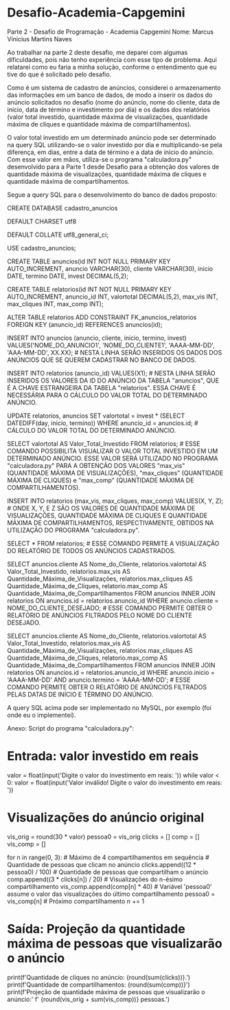 # Desafio-Academia-Capgemini
Parte 2 - Desafio de Programação - Academia Capgemini
Nome: Marcus Vinicius Martins Naves

Ao trabalhar na parte 2 deste desafio, me deparei com algumas dificuldades, pois não tenho experiência com esse tipo de problema. Aqui relatarei como eu faria a minha solução, conforme o entendimento que eu tive do que é solicitado pelo desafio.

Como é um sistema de cadastro de anúncios, considerei o armazenamento das informações em um banco de dados, de modo a inserir os dados do anúncio solicitados no desafio (nome do anúncio, nome do cliente, data de início, data de término e investimento por dia) e os dados dos relatórios (valor total investido, quantidade máxima de visualizações, quantidade máxima de cliques e quantidade máxima de compartilhamentos). 

O valor total investido em um determinado anúncio pode ser determinado na query SQL utilizando-se o valor investido por dia e multiplicando-se pela diferença, em dias, entre a data de término e a data de início do anúncio. Com esse valor em mãos, utiliza-se o programa "calculadora.py" desenvolvido para a Parte 1 desde Desafio para a obtenção dos valores de quantidade máxima de visualizações, quantidade máxima de cliques e quantidade máxima de compartilhamentos.

Segue a query SQL para o desenvolvimento do banco de dados proposto:

CREATE DATABASE cadastro_anuncios

DEFAULT CHARSET utf8

DEFAULT COLLATE utf8_general_ci;

USE cadastro_anuncios;

CREATE TABLE anuncios(id INT NOT NULL PRIMARY KEY AUTO_INCREMENT, anuncio VARCHAR(30), cliente VARCHAR(30), inicio DATE, termino DATE, invest DECIMAL(5,2);

CREATE TABLE relatorios(id INT NOT NULL PRIMARY KEY AUTO_INCREMENT, anuncio_id INT, valortotal DECIMAL(5,2), max_vis INT, max_cliques INT, max_comp INT);

ALTER TABLE relatorios ADD CONSTRAINT FK_anuncios_relatorios FOREIGN KEY (anuncio_id) REFERENCES anuncios(id);

INSERT INTO anuncios (anuncio, cliente, inicio, termino, invest) VALUES('NOME_DO_ANUNCIO1', 'NOME_DO_CLIENTE1', 'AAAA-MM-DD', 'AAA-MM-DD', XX.XX);     # NESTA LINHA SERÃO INSERIDOS OS DADOS DOS ANÚNCIOS QUE SE QUEREM CADASTRAR NO BANCO DE DADOS.

INSERT INTO relatorios (anuncio_id) VALUES(X1);     # NESTA LINHA SERÃO INSERIDOS OS VALORES DA ID DO ANÚNCIO DA TABELA "anuncios", QUE É A CHAVE ESTRANGEIRA DA TABELA "relatorios". ESSA CHAVE É NECESSÁRIA PARA O CÁLCULO DO VALOR TOTAL DO DETERMINADO ANÚNCIO.

UPDATE relatorios, anuncios SET valortotal = invest * (SELECT DATEDIFF(day, inicio, termino)) WHERE anuncio_id = anuncios.id;     # CÁLCULO DO VALOR TOTAL DO DETERMINADO ANÚNCIO.

SELECT valortotal AS Valor_Total_Investido FROM relatorios;     # ESSE COMANDO POSSIBILITA VISUALIZAR O VALOR TOTAL INVESTIDO EM UM DETERMINADO ANÚNCIO. ESSE VALOR SERÁ UTILIZADO NO PROGRAMA "calculadora.py" PARA A OBTENÇÃO DOS VALORES "max_vis" (QUANTIDADE MÁXIMA DE VISUALIZAÇÕES), "max_cliques" (QUANTIDADE MÁXIMA DE CLIQUES) e "max_comp" (QUANTIDADE MÁXIMA DE COMPARTILHAMENTOS). 

INSERT INTO relatorios (max_vis, max_cliques, max_comp) VALUES(X, Y, Z);     # ONDE X, Y, E Z SÃO OS VALORES DE QUANTIDADE MÁXIMA DE VISUALIZAÇÕES, QUANTIDADE MÁXIMA DE CLIQUES E QUANTIDADE MÁXIMA DE COMPARTILHAMENTOS, RESPECTIVAMENTE, OBTIDOS NA UTILIZAÇÃO DO PROGRAMA "calculadora.py".

SELECT * FROM relatorios;     # ESSE COMANDO PERMITE A VISUALIZAÇÃO DO RELATÓRIO DE TODOS OS ANÚNCIOS CADASTRADOS.

SELECT anuncios.cliente AS Nome_do_Cliente, relatorios.valortotal AS Valor_Total_Investido, relatorios.max_vis AS Quantidade_Máxima_de_Visualizações, relatorios.max_cliques AS Quantidade_Máxima_de_Cliques, relatorio.max_comp AS Quantidade_Máxima_de_Compartilhamentos FROM anuncios INNER JOIN relatorios ON anuncios.id = relatorios.anuncio_id WHERE anuncio.cliente = NOME_DO_CLIENTE_DESEJADO;     # ESSE COMANDO PERMITE OBTER O RELATÓRIO DE ANÚNCIOS FILTRADOS PELO NOME DO CLIENTE DESEJADO.

SELECT anuncios.cliente AS Nome_do_Cliente, relatorios.valortotal AS Valor_Total_Investido, relatorios.max_vis AS Quantidade_Máxima_de_Visualizações, relatorios.max_cliques AS Quantidade_Máxima_de_Cliques, relatorio.max_comp AS Quantidade_Máxima_de_Compartilhamentos FROM anuncios INNER JOIN relatorios ON anuncios.id = relatorios.anuncio_id WHERE anuncio.inicio = 'AAAA-MM-DD' AND anuncio.termino = 'AAAA-MM-DD';     # ESSE COMANDO PERMITE OBTER O RELATÓRIO DE ANÚNCIOS FILTRADOS PELAS DATAS DE INÍCIO E TÉRMINO DO ANÚNCIO.

A query SQL acima pode ser implementado no MySQL, por exemplo (foi onde eu o implementei).

Anexo: Script do programa "calculadora.py":

# Entrada: valor investido em reais
valor = float(input('Digite o valor do investimento em reais: '))
while valor < 0:
    valor = float(input('Valor inválido! Digite o valor do investimento em reais: '))

# Visualizações do anúncio original
vis_orig = round(30 * valor)
pessoa0 = vis_orig
clicks = []
comp = []
vis_comp = []

for n in range(0, 3):   # Máximo de 4 compartilhamentos em sequência
    # Quantidade de pessoas que clicam no anúncio
    clicks.append((12 * pessoa0) / 100)
    # Quantidade de pessoas que compartilham o anúncio
    comp.append((3 * clicks[n]) / 20)
    # Visualizações do n-ésimo compartilhamento
    vis_comp.append(comp[n] * 40)
    # Variável 'pessoa0' assume o valor das visualizações do último compartilhamento
    pessoa0 = vis_comp[n]
    # Próximo compartilhamento
    n += 1

# Saída: Projeção da quantidade máxima de pessoas que visualizarão o anúncio

print(f'Quantidade de cliques no anúncio: {round(sum(clicks))}.')
print(f'Quantidade de compartilhamentos: {round(sum(comp))}')
print(f'Projeção de quantidade máxima de pessoas que visualizarão o anúncio:'
      f' {round(vis_orig + sum(vis_comp))} pessoas.')
      

